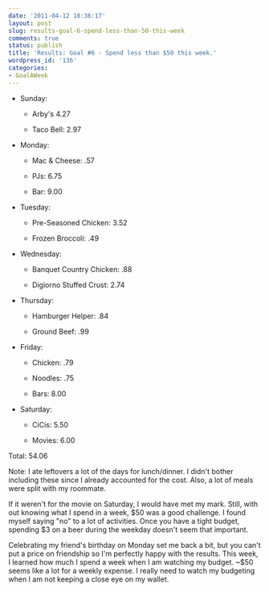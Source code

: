 ```yaml
---
date: '2011-04-12 18:36:17'
layout: post
slug: results-goal-6-spend-less-than-50-this-week
comments: true
status: publish
title: 'Results: Goal #6 - Spend less than $50 this week.'
wordpress_id: '136'
categories:
- GoalAWeek
---
```


<div id="goal06-rating"></div>
<script type="text/javascript">
$('#goal06-rating').raty({ readOnly: true, score: 4.0 , path: '{{ site.baseurl }}assets/img/raty' });
</script>


	
  * Sunday:

	
    * Arby's 4.27

	
    * Taco Bell: 2.97




	
  * Monday:

	
    * Mac & Cheese: .57

	
    * PJs: 6.75

	
    * Bar: 9.00




	
  * Tuesday:

	
    * Pre-Seasoned Chicken: 3.52

	
    * Frozen Broccoli: .49




	
  * Wednesday:

	
    * Banquet Country Chicken: .88

	
    * Digiorno Stuffed Crust: 2.74




	
  * Thursday:

	
    * Hamburger Helper: .84

	
    * Ground Beef: .99




	
  * Friday:

	
    * Chicken: .79

	
    * Noodles: .75

	
    * Bars: 8.00




	
  * Saturday:

	
    * CiCis: 5.50

	
    * Movies: 6.00





Total: 54.06

Note: I ate leftovers a lot of the days for lunch/dinner. I didn't bother including these since I already accounted for the cost. Also, a lot of meals were split with my roommate.

If it weren't for the movie on Saturday, I would have met my mark. Still, with out knowing what I spend in a week, $50 was a good challenge. I found myself saying "no" to a lot of activities. Once you have a tight budget, spending $3 on a beer during the weekday doesn't seem that important. 

Celebrating my friend's birthday on Monday set me back a bit, but you can't put a price on friendship so I'm perfectly happy with the results. This week, I learned how much I spend a week when I am watching my budget. ~$50 seems like a lot for a weekly expense. I really need to watch my budgeting when I am not keeping a close eye on my wallet.
